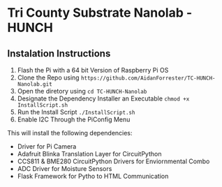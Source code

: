 # Tri County Substrate Nanolab - HUNCH

## Instalation Instructions

1. Flash the Pi with a 64 bit Version of Raspberry Pi OS
2. Clone the Repo using `https://github.com/AidanForrester/TC-HUNCH-Nanolab.git`
3. Open the diretory using `cd TC-HUNCH-Nanolab`
4. Designate the Dependency Installer an Executable `chmod +x InstallScript.sh`
5. Run the Install Script `./InstallScript.sh`
6. Enable I2C Through the PiConfig Menu

This will install the following dependencies:

- Driver for Pi Camera
- Adafruit Blinka Translation Layer for CircuitPython
- CCS811 & BME280 CircuitPython Drivers for Enviornmental Combo
- ADC Driver for Moisture Sensors
- Flask Framework for Pytho to HTML Communication
